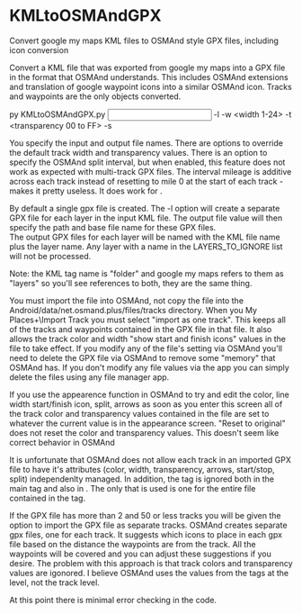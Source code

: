 # KMLtoOSMAndGPX
Convert google my maps KML files to OSMAnd style GPX files, including icon conversion

Convert a KML file that was exported from google my maps into a GPX file in the 
format that OSMAnd understands.  This includes OSMAnd extensions and translation of
google waypoint icons into a similar OSMAnd icon.  Tracks and waypoints are the only
objects converted.

py KMLtoOSMAndGPX.py <input file> <output file> -l -w <width 1-24> -t <transparency 00 to FF> -s <split interval in miles>

You specify the input and output file names.
There are options to override the default track width and transparency values.
There is an option to specify the OSMAnd split interval, but when enabled, this feature
does not work as expected with multi-track GPX files. The interval mileage is additive 
across each track instead of resetting to mile 0 at the start of each track - makes it
pretty useless.  It does work for .

By default a single gpx file is created.  The -l option will create a separate GPX file
for each layer in the input KML file.  The output file value will then specify the path 
and base file name for these GPX files.  
The output GPX files for each layer will be named with the KML file name plus the layer name.
Any layer with a name in the LAYERS_TO_IGNORE list will not be processed.

Note: the KML tag name is "folder" and google my maps refers to them as "layers" so you'll see
references to both, they are the same thing.

You must import the file into OSMAnd, not copy the file into the Android/data/net.osmand.plus/files/tracks
directory.  When you My Places\+\Import Track you must select "import as one track".
This keeps all of the tracks and waypoints contained in the GPX file in that file. 
It also allows the track color and width "show start and finish icons" values in the file
to take effect.  If you modify any of the file's setting via OSMAnd you'll need to delete the
GPX file via OSMAnd to remove some "memory" that OSMAnd has.  If you don't modify any
file values via the app you can simply delete the files using any file manager app.

If you use the appearence function in OSMAnd to try and edit the color, line width
start/finish icon, split, arrows as soon as you enter this screen all of the track
color and transparency values contained in the file are set to whatever the current value is
in the appearance screen.  "Reset to original" does not reset the color and 
transparency values.  This doesn't seem like correct behavior in OSMAnd

It is unfortunate that OSMAnd does not allow each track in an imported GPX file to
have it's attributes (color, width, transparency, arrows, start/stop, split)
independenlty managed.  In addition, the <desc> tag is ignored both in the main <trk>
tag and also in <extensions>.  The only <desc> that is used is one for the entire
file contained in the <metadata><extensions> tag.

If the GPX file has more than 2 and 50 or less tracks you will be given the option to
import the GPX file as separate tracks. OSMAnd creates separate gpx files, one
for each track.  It suggests which icons to place in each gpx file based on the distance
the waypoints are from the track.  All the waypoints will be covered and you can adjust
these suggestions if you desire.  The problem with this approach is that track colors
and transparency values are igonored.  I believe OSMAnd uses the values from the <extensions>
tags at the <gpx> level, not the track level.

At this point there is minimal error checking in the code.
